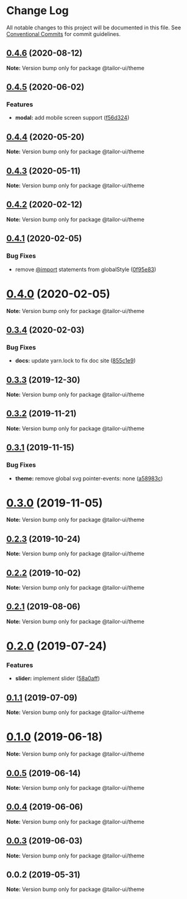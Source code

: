 # Change Log

All notable changes to this project will be documented in this file.
See [Conventional Commits](https://conventionalcommits.org) for commit guidelines.

## [0.4.6](https://github.com/Yoctol/tailor-ui/compare/@tailor-ui/theme@0.4.5...@tailor-ui/theme@0.4.6) (2020-08-12)

**Note:** Version bump only for package @tailor-ui/theme





## [0.4.5](https://github.com/Yoctol/tailor-ui/compare/@tailor-ui/theme@0.4.4...@tailor-ui/theme@0.4.5) (2020-06-02)


### Features

* **modal:** add mobile screen support ([f56d324](https://github.com/Yoctol/tailor-ui/commit/f56d32431de8eb4aef0ae52e8d47f9d9291e89c5))





## [0.4.4](https://github.com/Yoctol/tailor-ui/compare/@tailor-ui/theme@0.4.3...@tailor-ui/theme@0.4.4) (2020-05-20)

**Note:** Version bump only for package @tailor-ui/theme





## [0.4.3](https://github.com/Yoctol/tailor-ui/compare/@tailor-ui/theme@0.4.2...@tailor-ui/theme@0.4.3) (2020-05-11)

**Note:** Version bump only for package @tailor-ui/theme





## [0.4.2](https://github.com/Yoctol/tailor-ui/compare/@tailor-ui/theme@0.4.1...@tailor-ui/theme@0.4.2) (2020-02-12)

**Note:** Version bump only for package @tailor-ui/theme





## [0.4.1](https://github.com/Yoctol/tailor-ui/compare/@tailor-ui/theme@0.4.0...@tailor-ui/theme@0.4.1) (2020-02-05)


### Bug Fixes

* remove [@import](https://github.com/import) statements from globalStyle ([0f95e83](https://github.com/Yoctol/tailor-ui/commit/0f95e83baa6512a7433ad6e8b57790aec63ac8db))





# [0.4.0](https://github.com/Yoctol/tailor-ui/compare/@tailor-ui/theme@0.3.4...@tailor-ui/theme@0.4.0) (2020-02-05)

**Note:** Version bump only for package @tailor-ui/theme





## [0.3.4](https://github.com/Yoctol/tailor-ui/compare/@tailor-ui/theme@0.3.3...@tailor-ui/theme@0.3.4) (2020-02-03)


### Bug Fixes

* **docs:** update yarn.lock to fix doc site ([855c1e9](https://github.com/Yoctol/tailor-ui/commit/855c1e9fe4e2682851f2192ea41cff55260122d2))





## [0.3.3](https://github.com/Yoctol/tailor-ui/compare/@tailor-ui/theme@0.3.2...@tailor-ui/theme@0.3.3) (2019-12-30)

**Note:** Version bump only for package @tailor-ui/theme





## [0.3.2](https://github.com/Yoctol/tailor-ui/compare/@tailor-ui/theme@0.3.1...@tailor-ui/theme@0.3.2) (2019-11-21)

**Note:** Version bump only for package @tailor-ui/theme





## [0.3.1](https://github.com/Yoctol/tailor-ui/compare/@tailor-ui/theme@0.3.0...@tailor-ui/theme@0.3.1) (2019-11-15)


### Bug Fixes

* **theme:** remove global svg pointer-events: none ([a58983c](https://github.com/Yoctol/tailor-ui/commit/a58983c5f85a17b0821651f0116ed7a74af4f07e))





# [0.3.0](https://github.com/Yoctol/tailor-ui/compare/@tailor-ui/theme@0.2.3...@tailor-ui/theme@0.3.0) (2019-11-05)

**Note:** Version bump only for package @tailor-ui/theme





## [0.2.3](https://github.com/Yoctol/tailor-ui/compare/@tailor-ui/theme@0.2.2...@tailor-ui/theme@0.2.3) (2019-10-24)

**Note:** Version bump only for package @tailor-ui/theme





## [0.2.2](https://github.com/Yoctol/tailor-ui/compare/@tailor-ui/theme@0.2.1...@tailor-ui/theme@0.2.2) (2019-10-02)

**Note:** Version bump only for package @tailor-ui/theme





## [0.2.1](https://github.com/Yoctol/tailor-ui/compare/@tailor-ui/theme@0.2.0...@tailor-ui/theme@0.2.1) (2019-08-06)

**Note:** Version bump only for package @tailor-ui/theme





# [0.2.0](https://github.com/Yoctol/tailor-ui/compare/@tailor-ui/theme@0.1.1...@tailor-ui/theme@0.2.0) (2019-07-24)


### Features

* **slider:** implement slider ([58a0aff](https://github.com/Yoctol/tailor-ui/commit/58a0aff))





## [0.1.1](https://github.com/Yoctol/tailor-ui/compare/@tailor-ui/theme@0.1.0...@tailor-ui/theme@0.1.1) (2019-07-09)

**Note:** Version bump only for package @tailor-ui/theme





# [0.1.0](https://github.com/Yoctol/tailor-ui/compare/@tailor-ui/theme@0.0.5...@tailor-ui/theme@0.1.0) (2019-06-18)

**Note:** Version bump only for package @tailor-ui/theme





## [0.0.5](https://github.com/Yoctol/tailor-ui/compare/@tailor-ui/theme@0.0.4...@tailor-ui/theme@0.0.5) (2019-06-14)

**Note:** Version bump only for package @tailor-ui/theme





## [0.0.4](https://github.com/Yoctol/tailor-ui/compare/@tailor-ui/theme@0.0.3...@tailor-ui/theme@0.0.4) (2019-06-06)

**Note:** Version bump only for package @tailor-ui/theme





## [0.0.3](https://github.com/Yoctol/tailor-ui/compare/@tailor-ui/theme@0.0.2...@tailor-ui/theme@0.0.3) (2019-06-03)

**Note:** Version bump only for package @tailor-ui/theme





## 0.0.2 (2019-05-31)

**Note:** Version bump only for package @tailor-ui/theme
